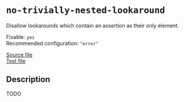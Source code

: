 # `no-trivially-nested-lookaround`

Disallow lookarounds which contain an assertion as their only element.

Fixable: `yes` <br> Recommended configuration: `"error"`

[Source file](https://github.com/RunDevelopment/eslint-plugin-clean-regex/blob/master/lib/rules/no-trivially-nested-lookaround.js) <br> [Test file](https://github.com/RunDevelopment/eslint-plugin-clean-regex/blob/master/test/lib/rules/no-trivially-nested-lookaround.js)


## Description

TODO